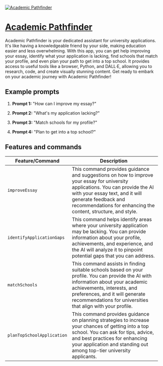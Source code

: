 [![Academic Pathfinder](https://files.oaiusercontent.com/file-mFg4yX2KEP0IbgTOf80mIFJQ?se=2123-10-16T04%3A19%3A32Z&sp=r&sv=2021-08-06&sr=b&rscc=max-age%3D31536000%2C%20immutable&rscd=attachment%3B%20filename%3D71977dfa-117d-4f83-989c-7292e1aa2f23.png&sig=74CDGaMXUAuAMxM40UrKAsoIPYvqTMyd33RgbAO7HOA%3D)](https://chat.openai.com/g/g-UogOdWQij-academic-pathfinder)

# [Academic Pathfinder](https://chat.openai.com/g/g-UogOdWQij-academic-pathfinder)

Academic Pathfinder is your dedicated assistant for university applications. It's like having a knowledgeable friend by your side, making education easier and less overwhelming. With this app, you can get help improving your essay, identify what your application is lacking, find schools that match your profile, and even plan your path to get into a top school. It provides access to useful tools like a browser, Python, and DALL·E, allowing you to research, code, and create visually stunning content. Get ready to embark on your academic journey with Academic Pathfinder!

## Example prompts

1. **Prompt 1:** "How can I improve my essay?"

2. **Prompt 2:** "What's my application lacking?"

3. **Prompt 3:** "Match schools for my profile?"

4. **Prompt 4:** "Plan to get into a top school?"


## Features and commands

| Feature/Command | Description |
| --- | --- |
| `improveEssay` | This command provides guidance and suggestions on how to improve your essay for university applications. You can provide the AI with your essay text, and it will generate feedback and recommendations for enhancing the content, structure, and style. |
| `identifyApplicationGaps` | This command helps identify areas where your university application may be lacking. You can provide information about your profile, achievements, and experience, and the AI will analyze it to pinpoint potential gaps that you can address. |
| `matchSchools` | This command assists in finding suitable schools based on your profile. You can provide the AI with information about your academic achievements, interests, and preferences, and it will generate recommendations for universities that align with your profile. |
| `planTopSchoolApplication` | This command provides guidance on planning strategies to increase your chances of getting into a top school. You can ask for tips, advice, and best practices for enhancing your application and standing out among top-tier university applicants. |